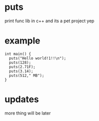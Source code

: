 # puts
print func lib in c++
and its a pet project yep

# example
```
int main() {
  puts("Hello world!1!!\n");
  puts(128);
  puts(2.71F);
  puts(3.14);
  puts(512," MB");
}
```

# updates
more thing will be later
